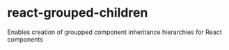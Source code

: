 # react-grouped-children
Enables creation of groupped component inheritance hierarchies for React components

